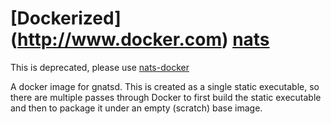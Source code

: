 # [Dockerized] (http://www.docker.com) [nats](https://registry.hub.docker.com/_/nats/)

This is deprecated, please use [nats-docker](https://github.com/nats-io/nats-docker)

A docker image for gnatsd. This is created as a single static executable, so there are multiple passes through Docker to first build the static executable and then to package it under an empty (scratch) base image.



